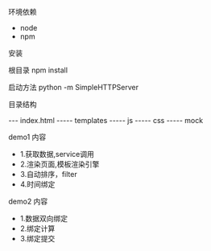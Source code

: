 环境依赖
- node
- npm

安装

根目录  npm install 

启动方法
python -m SimpleHTTPServer


目录结构

--- index.html
----- templates
----- js
----- css
----- mock


demo1 内容
- 1.获取数据,service调用
- 2.渲染页面,模板渲染引擎
- 3.自动排序，filter
- 4.时间绑定


demo2 内容
- 1.数据双向绑定
- 2.绑定计算
- 3.绑定提交
